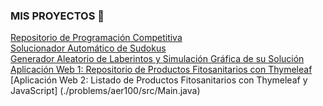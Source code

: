 ### MIS PROYECTOS 👋


[Repositorio de Programación Competitiva](./problems/aer100/src/Main.java)</br> 
[Solucionador Automático de Sudokus](./problems/aer100/src/Main.java)</br> 
[Generador Aleatorio de Laberintos y Simulación Gráfica de su Solución](./problems/aer100/src/Main.java)</br> 
[Aplicación Web 1: Repositorio de Productos Fitosanitarios con Thymeleaf](./problems/aer100/src/Main.java)</br> 
[Aplicación Web 2: Listado de Productos Fitosanitarios con Thymeleaf y JavaScript] (./problems/aer100/src/Main.java)</br> 
<!--
**SergioSalazarC/SergioSalazarC** is a ✨ _special_ ✨ repository because its `README.md` (this file) appears on your GitHub profile.

Here are some ideas to get you started:

- 🔭 I’m currently working on ...
- 🌱 I’m currently learning ...
- 👯 I’m looking to collaborate on ...
- 🤔 I’m looking for help with ...
- 💬 Ask me about ...
- 📫 How to reach me: ...
- 😄 Pronouns: ...
- ⚡ Fun fact: ...
-->
